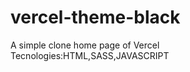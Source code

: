 # vercel-theme-black
 A simple clone home page of Vercel</br>
 Tecnologies:HTML,SASS,JAVASCRIPT</br>
 

